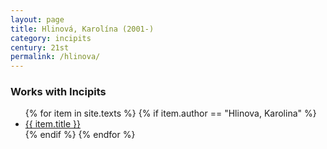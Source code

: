 ```yaml
---
layout: page
title: Hlinová, Karolína (2001-)
category: incipits
century: 21st
permalink: /hlinova/
---
```


### Works with Incipits
<ul class="texts">
    {% for item in site.texts %}
      {% if item.author == "Hlinova, Karolina" %}
          <li class="text-title">
          <a href="{{ site.baseurl }}{{ item.url }}">
        {{ item.title }}
              </a>
    </li>
      {% endif %}
    {% endfor %}
</ul>